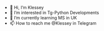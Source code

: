 - 👋 Hi, I’m Klessey
- 👀 I’m interested in Tg-Python Developments
- 🌱 I’m currently learning MS in UK
- 📫 How to reach me @Klessey in Telegram

<!---
Klessey/Klessey is a ✨ special ✨ repository because its `README.md` (this file) appears on your GitHub profile.
You can click the Preview link to take a look at your changes.
--->
